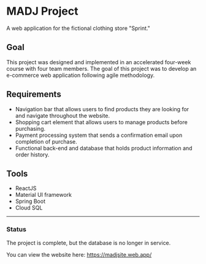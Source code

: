 # MADJ Project

A web application for the fictional clothing store "Sprint."

## Goal

This project was designed and implemented in an accelerated four-week course with four team members. The goal of this project was to develop an e-commerce web application following agile methodology.

## Requirements

- Navigation bar that allows users to find products they are looking for and navigate throughout the website.
- Shopping cart element that allows users to manage products before purchasing.
- Payment processing system that sends a confirmation email upon completion of purchase.
- Functional back-end and database that holds product information and order history.

## Tools

- ReactJS
- Material UI framework
- Spring Boot
- Cloud SQL

---

### Status

The project is complete, but the database is no longer in service.

You can view the website here: https://madjsite.web.app/


